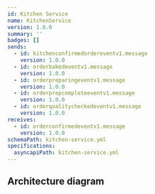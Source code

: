 ```yaml
---
id: Kitchen Service
name: KitchenService
version: 1.0.0
summary: ''
badges: []
sends:
  - id: kitchenconfirmedordereventv1.message
    version: 1.0.0
  - id: orderbakedeventv1.message
    version: 1.0.0
  - id: orderpreparingeventv1.message
    version: 1.0.0
  - id: orderprepcompleteeventv1.message
    version: 1.0.0
  - id: orderqualitycheckedeventv1.message
    version: 1.0.0
receives:
  - id: orderconfirmedeventv1.message
    version: 1.0.0
schemaPath: kitchen-service.yml
specifications:
  asyncapiPath: kitchen-service.yml
---
```

## Architecture diagram
<NodeGraph />
